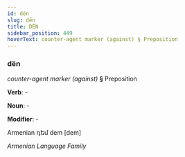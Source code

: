 ```yaml
---
id: dën
slug: dën
title: DËN
sidebar_position: 449
hoverText: counter-agent marker (against) § Preposition
---
```


### dën

*counter-agent marker (against)* **§** Preposition

**Verb**: -

**Noun**: -

**Modifier**: -

Armenian դեմ dem [dem]

*Armenian Language Family*